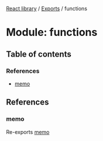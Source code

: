 [React library](../index.md) / [Exports](../modules.md) / functions

# Module: functions

## Table of contents

### References

- [memo](functions.md#memo)

## References

### memo

Re-exports [memo](functions_memo.md#memo)
